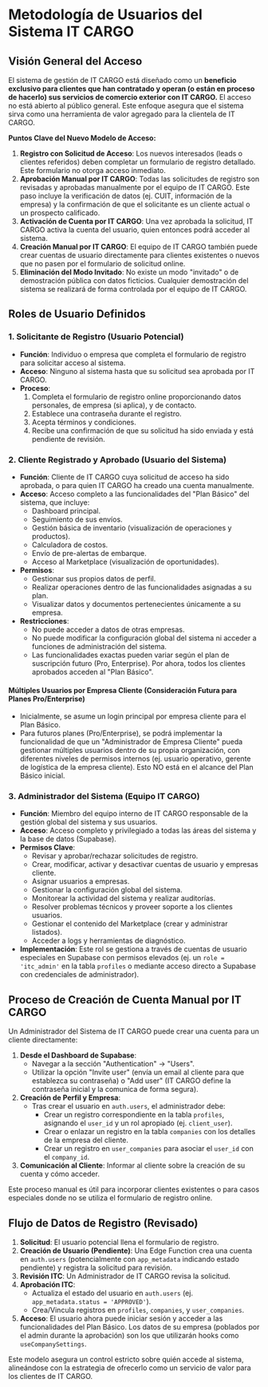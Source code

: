 # Metodología de Usuarios del Sistema IT CARGO

## Visión General del Acceso

El sistema de gestión de IT CARGO está diseñado como un **beneficio exclusivo para clientes que han contratado y operan (o están en proceso de hacerlo) sus servicios de comercio exterior con IT CARGO.** El acceso no está abierto al público general. Este enfoque asegura que el sistema sirva como una herramienta de valor agregado para la clientela de IT CARGO.

**Puntos Clave del Nuevo Modelo de Acceso:**

1.  **Registro con Solicitud de Acceso**: Los nuevos interesados (leads o clientes referidos) deben completar un formulario de registro detallado. Este formulario no otorga acceso inmediato.
2.  **Aprobación Manual por IT CARGO**: Todas las solicitudes de registro son revisadas y aprobadas manualmente por el equipo de IT CARGO. Este paso incluye la verificación de datos (ej. CUIT, información de la empresa) y la confirmación de que el solicitante es un cliente actual o un prospecto calificado.
3.  **Activación de Cuenta por IT CARGO**: Una vez aprobada la solicitud, IT CARGO activa la cuenta del usuario, quien entonces podrá acceder al sistema.
4.  **Creación Manual por IT CARGO**: El equipo de IT CARGO también puede crear cuentas de usuario directamente para clientes existentes o nuevos que no pasen por el formulario de solicitud online.
5.  **Eliminación del Modo Invitado**: No existe un modo "invitado" o de demostración pública con datos ficticios. Cualquier demostración del sistema se realizará de forma controlada por el equipo de IT CARGO.

## Roles de Usuario Definidos

### 1. Solicitante de Registro (Usuario Potencial)

*   **Función**: Individuo o empresa que completa el formulario de registro para solicitar acceso al sistema.
*   **Acceso**: Ninguno al sistema hasta que su solicitud sea aprobada por IT CARGO.
*   **Proceso**:
    1.  Completa el formulario de registro online proporcionando datos personales, de empresa (si aplica), y de contacto.
    2.  Establece una contraseña durante el registro.
    3.  Acepta términos y condiciones.
    4.  Recibe una confirmación de que su solicitud ha sido enviada y está pendiente de revisión.

### 2. Cliente Registrado y Aprobado (Usuario del Sistema)

*   **Función**: Cliente de IT CARGO cuya solicitud de acceso ha sido aprobada, o para quien IT CARGO ha creado una cuenta manualmente.
*   **Acceso**: Acceso completo a las funcionalidades del "Plan Básico" del sistema, que incluye:
    *   Dashboard principal.
    *   Seguimiento de sus envíos.
    *   Gestión básica de inventario (visualización de operaciones y productos).
    *   Calculadora de costos.
    *   Envío de pre-alertas de embarque.
    *   Acceso al Marketplace (visualización de oportunidades).
*   **Permisos**:
    *   Gestionar sus propios datos de perfil.
    *   Realizar operaciones dentro de las funcionalidades asignadas a su plan.
    *   Visualizar datos y documentos pertenecientes únicamente a su empresa.
*   **Restricciones**:
    *   No puede acceder a datos de otras empresas.
    *   No puede modificar la configuración global del sistema ni acceder a funciones de administración del sistema.
    *   Las funcionalidades exactas pueden variar según el plan de suscripción futuro (Pro, Enterprise). Por ahora, todos los clientes aprobados acceden al "Plan Básico".

#### Múltiples Usuarios por Empresa Cliente (Consideración Futura para Planes Pro/Enterprise)

*   Inicialmente, se asume un login principal por empresa cliente para el Plan Básico.
*   Para futuros planes (Pro/Enterprise), se podrá implementar la funcionalidad de que un "Administrador de Empresa Cliente" pueda gestionar múltiples usuarios dentro de su propia organización, con diferentes niveles de permisos internos (ej. usuario operativo, gerente de logística de la empresa cliente). Esto NO está en el alcance del Plan Básico inicial.

### 3. Administrador del Sistema (Equipo IT CARGO)

*   **Función**: Miembro del equipo interno de IT CARGO responsable de la gestión global del sistema y sus usuarios.
*   **Acceso**: Acceso completo y privilegiado a todas las áreas del sistema y la base de datos (Supabase).
*   **Permisos Clave**:
    *   Revisar y aprobar/rechazar solicitudes de registro.
    *   Crear, modificar, activar y desactivar cuentas de usuario y empresas cliente.
    *   Asignar usuarios a empresas.
    *   Gestionar la configuración global del sistema.
    *   Monitorear la actividad del sistema y realizar auditorías.
    *   Resolver problemas técnicos y proveer soporte a los clientes usuarios.
    *   Gestionar el contenido del Marketplace (crear y administrar listados).
    *   Acceder a logs y herramientas de diagnóstico.
*   **Implementación**: Este rol se gestiona a través de cuentas de usuario especiales en Supabase con permisos elevados (ej. un `role = 'itc_admin'` en la tabla `profiles` o mediante acceso directo a Supabase con credenciales de administrador).

## Proceso de Creación de Cuenta Manual por IT CARGO

Un Administrador del Sistema de IT CARGO puede crear una cuenta para un cliente directamente:

1.  **Desde el Dashboard de Supabase**:
    *   Navegar a la sección "Authentication" -> "Users".
    *   Utilizar la opción "Invite user" (envía un email al cliente para que establezca su contraseña) o "Add user" (IT CARGO define la contraseña inicial y la comunica de forma segura).
2.  **Creación de Perfil y Empresa**:
    *   Tras crear el usuario en `auth.users`, el administrador debe:
        *   Crear un registro correspondiente en la tabla `profiles`, asignando el `user_id` y un rol apropiado (ej. `client_user`).
        *   Crear o enlazar un registro en la tabla `companies` con los detalles de la empresa del cliente.
        *   Crear un registro en `user_companies` para asociar el `user_id` con el `company_id`.
3.  **Comunicación al Cliente**: Informar al cliente sobre la creación de su cuenta y cómo acceder.

Este proceso manual es útil para incorporar clientes existentes o para casos especiales donde no se utiliza el formulario de registro online.

## Flujo de Datos de Registro (Revisado)

1.  **Solicitud**: El usuario potencial llena el formulario de registro.
2.  **Creación de Usuario (Pendiente)**: Una Edge Function crea una cuenta en `auth.users` (potencialmente con `app_metadata` indicando estado pendiente) y registra la solicitud para revisión.
3.  **Revisión ITC**: Un Administrador de IT CARGO revisa la solicitud.
4.  **Aprobación ITC**:
    *   Actualiza el estado del usuario en `auth.users` (ej. `app_metadata.status = 'APPROVED'`).
    *   Crea/Vincula registros en `profiles`, `companies`, y `user_companies`.
5.  **Acceso**: El usuario ahora puede iniciar sesión y acceder a las funcionalidades del Plan Básico. Los datos de su empresa (poblados por el admin durante la aprobación) son los que utilizarán hooks como `useCompanySettings`.

Este modelo asegura un control estricto sobre quién accede al sistema, alineándose con la estrategia de ofrecerlo como un servicio de valor para los clientes de IT CARGO.